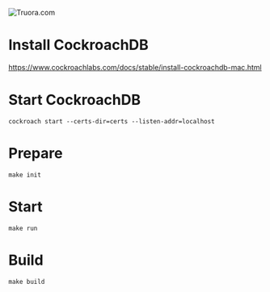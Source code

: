 ![Truora.com](https://uploads-ssl.webflow.com/5b559a554de48fbcb01fd277/5c795ecf39d1ad4c3d1d24c5_logo-color.png)

# Install CockroachDB
https://www.cockroachlabs.com/docs/stable/install-cockroachdb-mac.html

# Start CockroachDB
    cockroach start --certs-dir=certs --listen-addr=localhost

# Prepare
    make init

# Start
    make run

# Build
    make build
